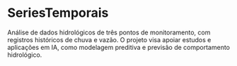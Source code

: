 # SeriesTemporais
Análise de dados hidrológicos de três pontos de monitoramento, com registros históricos de chuva e vazão. O projeto visa apoiar estudos e aplicações em IA, como modelagem preditiva e previsão de comportamento hidrológico.
